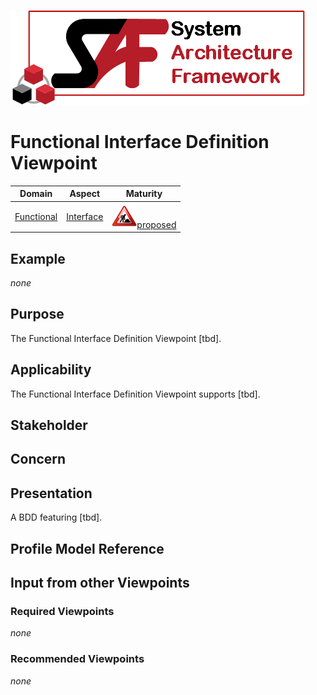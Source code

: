 ![System Architecture Framework](../diagrams/Logo_SAF.png)
# Functional Interface Definition Viewpoint
|**Domain**|**Aspect**|**Maturity**|
| --- | --- | --- |
|[Functional](../domains.md#Domain-Functional)|[Interface](../aspects.md#Aspect-Interface)|![Proposed](../diagrams/Under_construction_icon-red.svg )[proposed](../using-saf/maturity.md#proposed)|
## Example
*none*
## Purpose
The Functional Interface Definition Viewpoint [tbd].
## Applicability
The Functional Interface Definition Viewpoint supports [tbd].
## Stakeholder
## Concern
## Presentation
A BDD featuring [tbd].

## Profile Model Reference
## Input from other Viewpoints
### Required Viewpoints
*none*
### Recommended Viewpoints
*none*

